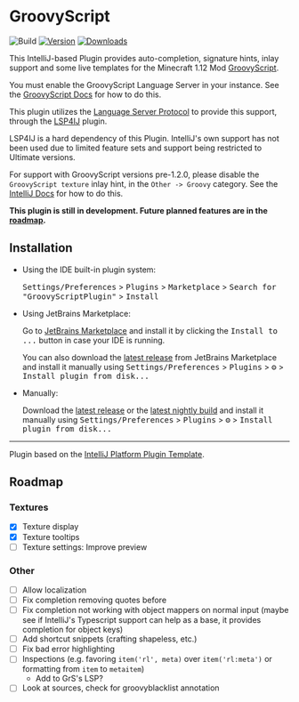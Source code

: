 # GroovyScript

![Build](https://github.com/IntegerLimit/GroovyScriptPlugin/workflows/Build/badge.svg)
[![Version](https://img.shields.io/jetbrains/plugin/v/25915-groovyscript.svg)](https://plugins.jetbrains.com/plugin/25915-groovyscript)
[![Downloads](https://img.shields.io/jetbrains/plugin/d/25915-groovyscript.svg)](https://plugins.jetbrains.com/plugin/25915-groovyscript)

<!-- Plugin description -->
This IntelliJ-based Plugin provides auto-completion, signature hints, inlay support and some live templates for the Minecraft 1.12 Mod [GroovyScript](https://github.com/CleanroomMC/GroovyScript/tree/master).

You must enable the GroovyScript Language Server in your instance. See the [GroovyScript Docs](https://cleanroommc.com/groovy-script/getting_started/editors#start-the-language-server) for how to do this.

This plugin utilizes the [Language Server Protocol](https://microsoft.github.io/language-server-protocol/specification) to provide this support, through the [LSP4IJ](https://github.com/RedhatDevtools/lsp4ij) plugin.

LSP4IJ is a hard dependency of this Plugin. IntelliJ's own support has not been used due to limited feature sets and support being restricted to Ultimate versions.

For support with GroovyScript versions pre-1.2.0, please disable the `GroovyScript texture` inlay hint, in the `Other -> Groovy` category. See the [IntelliJ Docs](https://www.jetbrains.com/help/idea/inlay-hints.html#enable_inlay_hints) for how to do this.

**This plugin is still in development. Future planned features are in the [roadmap](https://github.com/IntegerLimit/GroovyScriptPlugin#roadmap).**
<!-- Plugin description end -->

## Installation

- Using the IDE built-in plugin system:
  
  <kbd>Settings/Preferences</kbd> > <kbd>Plugins</kbd> > <kbd>Marketplace</kbd> > <kbd>Search for "GroovyScriptPlugin"</kbd> >
  <kbd>Install</kbd>
  
- Using JetBrains Marketplace:

  Go to [JetBrains Marketplace](https://plugins.jetbrains.com/plugin/25915-groovyscript) and install it by clicking the <kbd>Install to ...</kbd> button in case your IDE is running.

  You can also download the [latest release](https://plugins.jetbrains.com/plugin/25915-groovyscript/versions) from JetBrains Marketplace and install it manually using
  <kbd>Settings/Preferences</kbd> > <kbd>Plugins</kbd> > <kbd>⚙️</kbd> > <kbd>Install plugin from disk...</kbd>

- Manually:

  Download the [latest release](https://github.com/IntegerLimit/GroovyScriptPlugin/releases/latest) or the [latest nightly build](https://nightly.link/IntegerLimit/GroovyScriptPlugin/workflows/build/main?preview) and install it manually using
  <kbd>Settings/Preferences</kbd> > <kbd>Plugins</kbd> > <kbd>⚙️</kbd> > <kbd>Install plugin from disk...</kbd>


---
Plugin based on the [IntelliJ Platform Plugin Template][template].

[template]: https://github.com/JetBrains/intellij-platform-plugin-template
[docs:plugin-description]: https://plugins.jetbrains.com/docs/intellij/plugin-user-experience.html#plugin-description-and-presentation

## Roadmap
### Textures
- [x] Texture display
- [x] Texture tooltips
- [ ] Texture settings: Improve preview

### Other
- [ ] Allow localization
- [ ] Fix completion removing quotes before
- [ ] Fix completion not working with object mappers on normal input (maybe see if IntelliJ's Typescript support can help as a base, it provides completion for object keys)
- [ ] Add shortcut snippets (crafting shapeless, etc.)
- [ ] Fix bad error highlighting
- [ ] Inspections (e.g. favoring `item('rl', meta)` over `item('rl:meta')` or formatting from `item` to `metaitem`)
  - Add to GrS's LSP?
- [ ] Look at sources, check for groovyblacklist annotation
